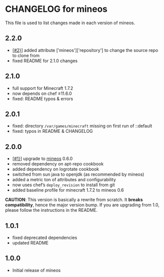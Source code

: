 # CHANGELOG for mineos

This file is used to list changes made in each version of mineos.

## 2.2.0

* [\[#2\}](https://github.com/kaimi/chef-mineos/issues/2)\] added attribute 
  \['mineos'\]\['repository'\] to change the source repo to clone from
* fixed README for 2.1.0 changes

## 2.1.0

* full support for Minecraft 1.7.2
* now depends on chef ≥11.6.0
* fixed: README typos & errors

## 2.0.1

* fixed: directory `/var/games/minecraft` missing on first run of ::default
* fixed: typos in README & CHANGELOG

## 2.0.0

* [\[#1\}](https://github.com/kaimi/chef-mineos/issues/1)\] upgrade to 
  [mineos](https://github.com/hexparrot/mineos) 0.6.0
* removed dependency on apt-repo cookbook
* added dependency on logrotate cookbook
* switched from sun java to openjdk (as recommended by mineos)
* added a metric ton of attributes and configurability
* now uses chef’s `deploy_revision` to install from git
* added baseline profile for minecraft 1.7.2 to mineos 0.6

__CAUTION__: This version is basically a rewrite from scratch. It __breaks 
compatibility__, hence the major version bump. If you are upgrading from 
1.0, please follow the instructions in the README.

## 1.0.1

* fixed deprecated dependencies
* updated README

## 1.0.0

* Initial release of mineos
